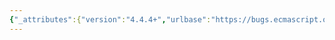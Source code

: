 ```yaml
---
{"_attributes":{"version":"4.4.4+","urlbase":"https://bugs.ecmascript.org/","maintainer":"dherman@mozilla.com"},"bug":{"bug_id":3542,"creation_ts":"2015-01-15 09:53:00 -0800","short_desc":"21.1.3.6, 21.1.3.7, 21.1.3.18: Unnecessary type check","delta_ts":"2015-01-15 16:19:02 -0800","product":"Draft for 6th Edition","component":"technical issue","version":"Rev 30: December 24, 2014 Draft","rep_platform":"All","op_sys":"All","bug_status":"RESOLVED","resolution":"FIXED","priority":"Normal","bug_severity":"normal","everconfirmed":true,"reporter":{"uid":"andrebargull","name":"André Bargull"},"assigned_to":{"uid":"allen","name":"Allen Wirfs-Brock"},"long_desc":[{"commentid":11383,"comment_count":0,"who":{"uid":"andrebargull","name":"André Bargull"},"bug_when":"2015-01-15 09:53:58 -0800","thetext":"21.1.3.6 String.prototype.endsWith ( searchString [ , endPosition] ) \n21.1.3.7 String.prototype.includes ( searchString [ , position ] )  \n21.1.3.18 String.prototype.startsWith ( searchString [, position ] ) \n\n\nThe `Type(...) is Object` test is not necessary, see step 1 of IsRegExp."},{"commentid":11393,"comment_count":1,"who":{"uid":"allen","name":"Allen Wirfs-Brock"},"bug_when":"2015-01-15 12:02:00 -0800","thetext":"ixed in rev31 editor's draft"},{"commentid":11422,"comment_count":2,"who":{"uid":"allen","name":"Allen Wirfs-Brock"},"bug_when":"2015-01-15 16:19:02 -0800","thetext":"In Rev31"}]}}
---
```

